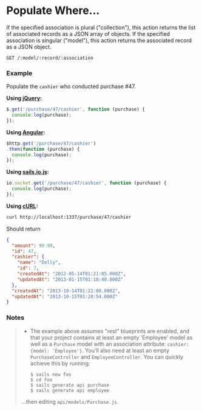 # Populate Where...

If the specified association is plural ("collection"), this action returns the list of associated records as a JSON array of objects.  If the specified association is singular ("model"), this action returns the associated record as a JSON object.

```
GET /:model/:record/:association
```

### Example

Populate the `cashier` who conducted purchase #47.

**Using [jQuery](http://jquery.com/):**

```javascript
$.get('/purchase/47/cashier', function (purchase) {
  console.log(purchase);
});
```

**Using [Angular](https://angularjs.org/):**

```javascript
$http.get('/purchase/47/cashier')
.then(function (purchase) {
  console.log(purchase);
});
```

**Using [sails.io.js](http://sailsjs.org/documentation/reference/websockets/sails.io.js):**

```javascript
io.socket.get('/purchase/47/cashier', function (purchase) {
  console.log(purchase);
});
```

**Using [cURL](http://en.wikipedia.org/wiki/CURL):**

```bash
curl http://localhost:1337/purchase/47/cashier
```


Should return

```json
{
  "amount": 99.99,
  "id": 47,
  "cashier": {
    "name": "Dolly",
    "id": 7,
    "createdAt": "2012-05-14T01:21:05.000Z",
    "updatedAt": "2013-01-15T01:18:40.000Z"
  },
  "createdAt": "2013-10-14T01:22:00.000Z",
  "updatedAt": "2013-10-15T01:20:54.000Z"
}

```


### Notes

> + The example above assumes "rest" blueprints are enabled, and that your project contains at least an empty 'Employee' model as well as a `Purchase` model with an association attribute: `cashier: {model: 'Employee'}`.  You'll also need at least an empty `PurchaseController` and `EmployeeController`.  You can quickly achieve this by running:
>
>   ```shell
>   $ sails new foo
>   $ cd foo
>   $ sails generate api purchase
>   $ sails generate api employee
>   ```
> ...then editing `api/models/Purchase.js`.

<docmeta name="uniqueID" value="Populate838372">
<docmeta name="displayName" value="populate where">
